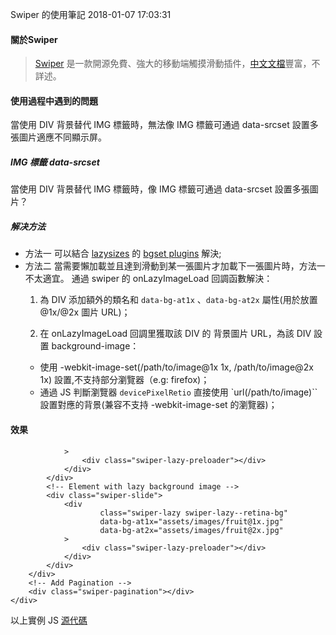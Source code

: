 Swiper 的使用筆記
2018-01-07 17:03:31

#### 關於Swiper
>  [Swiper](https://github.com/nolimits4web/Swiper) 是一款開源免費、強大的移動端觸摸滑動插件，[中文文檔](http://www.swiper.com.cn/)豐富，不詳述。

  
#### 使用過程中遇到的問題
當使用 DIV 背景替代 IMG 標籤時，無法像 IMG 標籤可通過 data-srcset 設置多張圖片適應不同顯示屏。

  
##### IMG 標籤 data-srcset
當使用 DIV 背景替代 IMG 標籤時，像 IMG 標籤可通過 data-srcset 設置多張圖片？
   
##### 解决方法
  
- 方法一
可以結合 [lazysizes](https://github.com/aFarkas/lazysizes) 的 [bgset plugins](https://github.com/aFarkas/lazysizes/tree/gh-pages/plugins/bgset) 解決;
    <br>
- 方法二
當需要懶加載並且達到滑動到某一張圖片才加載下一張圖片時，方法一不太適宜。
通過 swiper 的 onLazyImageLoad 回調函數解決：
  1. 為 DIV 添加額外的類名和 `data-bg-at1x` 、`data-bg-at2x` 屬性(用於放置@1x/@2x 圖片 URL)；
   
  2. 在 onLazyImageLoad 回調里獲取該 DIV 的 背景圖片 URL，為該 DIV 設置 background-image：
    - 使用 -webkit-image-set(/path/to/image@1x 1x, /path/to/image@2x 1x) 設置,不支持部分瀏覽器（e.g: firefox)；
    - 通過 JS 判斷瀏覽器 `devicePixelRetio` 直接使用 `url(/path/to/image)`` 設置對應的背景(兼容不支持 -webkit-image-set 的瀏覽器)；
  


#### 效果

<!--EXAMPLE CODE BEGIN -->
<div class="example">
    <!-- Swiper -->
    <div class="exampler__swiper swiper-container">
        <div class="swiper-wrapper">
            <!-- Lazy image -->
            <div class="swiper-slide">
                <img
                        data-src="iassets/images/blueberries@1x.jpg"
                        data-srcset="iassets/images/blueberries@1x.jpg 1x,
                            assets/images/blueberries@2x.jpg 2x,
                            assets/images/blueberries@3x.jpg 3x"
                        class="swiper-lazy">
                <div class="swiper-lazy-preloader"></div>
            </div>
            <!-- Lazy image with srscet-->
            <div class="swiper-slide">
                <img
                        data-src="assets/images/coffee@1x.jpg"
                        data-srcset="iassets/images/coffee@1x.jpg 1x,
                            assets/images/coffee@2x.jpg 2x,
                            assets/images/coffee@3x.jpg 3x"
                        class="swiper-lazy">
                <div class="swiper-lazy-preloader"></div>
            </div>
            <!-- Element with lazy background image -->
            <div class="swiper-slide">
                <div
                        class="swiper-lazy"
                        data-background="assets/images/pet@1x.jpg"

                >
                    <div class="swiper-lazy-preloader"></div>
                </div>
            </div>
            <!-- Element with lazy background image -->
            <div class="swiper-slide">
                <div
                        class="swiper-lazy swiper-lazy--retina-bg"
                        data-bg-at1x="assets/images/fruit@1x.jpg"
                        data-bg-at2x="assets/images/fruit@2x.jpg"
                >
                    <div class="swiper-lazy-preloader"></div>
                </div>
            </div>
        </div>
        <!-- Add Pagination -->
        <div class="swiper-pagination"></div>
    </div>
</div>
<script src="assets/scripts/jquery.min.js"></script>
<script src="assets/scripts/swiper.jquery.js"></script>
<link rel="stylesheet" href="assets/styles/notes-of-using-swiper.css">
<script type="text/javascript" src="assets/scripts/notes-of-using-swiper.js">
</script>
<!--END-->


以上實例 JS [源代碼](assets/scripts/notes-of-using-swiper.js)